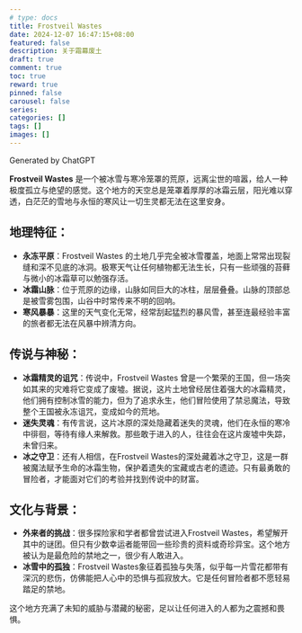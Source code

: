 ```yaml
---
# type: docs 
title: Frostveil Wastes
date: 2024-12-07 16:47:15+08:00
featured: false
description: 关于霜幕废土
draft: true
comment: true
toc: true
reward: true
pinned: false
carousel: false
series:
categories: []
tags: []
images: []
---
```


Generated by ChatGPT

**Frostveil Wastes** 是一个被冰雪与寒冷笼罩的荒原，远离尘世的喧嚣，给人一种极度孤立与绝望的感觉。这个地方的天空总是笼罩着厚厚的冰霜云层，阳光难以穿透，白茫茫的雪地与永恒的寒风让一切生灵都无法在这里安身。

## 地理特征：
- **永冻平原**：Frostveil Wastes 的土地几乎完全被冰雪覆盖，地面上常常出现裂缝和深不见底的冰洞。极寒天气让任何植物都无法生长，只有一些顽强的苔藓与微小的冰霜草可以勉强存活。
- **冰霜山脉**：位于荒原的边缘，山脉如同巨大的冰柱，层层叠叠。山脉的顶部总是被雪雾包围，山谷中时常传来不明的回响。
- **寒风暴暴**：这里的天气变化无常，经常刮起猛烈的暴风雪，甚至连最经验丰富的旅者都无法在风暴中辨清方向。

## 传说与神秘：
- **冰霜精灵的诅咒**：传说中，Frostveil Wastes 曾是一个繁荣的王国，但一场突如其来的灾难将它变成了废墟。据说，这片土地曾经居住着强大的冰霜精灵，他们拥有控制冰雪的能力，但为了追求永生，他们冒险使用了禁忌魔法，导致整个王国被永冻诅咒，变成如今的荒地。
- **迷失灵魂**：有传言说，这片冰原的深处隐藏着迷失的灵魂，他们在永恒的寒冷中徘徊，等待有缘人来解救。那些敢于进入的人，往往会在这片废墟中失踪，未曾归来。
- **冰之守卫**：还有人相信，在Frostveil Wastes的深处藏着冰之守卫，这是一群被魔法赋予生命的冰霜生物，保护着遗失的宝藏或古老的遗迹。只有最勇敢的冒险者，才能面对它们的考验并找到传说中的财富。

## 文化与背景：
- **外来者的挑战**：很多探险家和学者都曾尝试进入Frostveil Wastes，希望解开其中的谜团。但只有少数幸运者能带回一些珍贵的资料或奇珍异宝。这个地方被认为是最危险的禁地之一，很少有人敢进入。
- **冰雪中的孤独**：Frostveil Wastes象征着孤独与失落，似乎每一片雪花都带有深沉的悲伤，仿佛能把人心中的恐惧与孤寂放大。它是任何冒险者都不愿轻易踏足的禁地。

这个地方充满了未知的威胁与潜藏的秘密，足以让任何进入的人都为之震撼和畏惧。